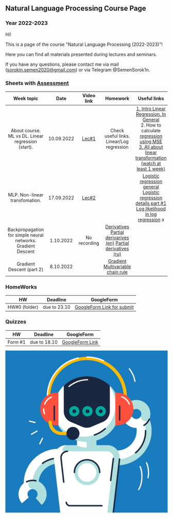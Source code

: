 ## Natural Language Processing Course Page 
### Year 2022-2023

Hi!

This is a page of the course "Natural Language Processing (2022-2023)"! 

Here you can find all materials presented during lectures and seminars.

If you have any questions, please contact me via mail (sorokin.semen2020@gmail.com) or via Telegram @SemenSorok1n. 

### Sheets with [Assessment]()


|                          Week topic                          |    Date    |              Video link               |                                                                                                                                                        Homework                                                                                                                                                         |                                                                                                                                                                                                     Useful links                                                                                                                                                                                                      |
|:------------------------------------------------------------:|:----------:|:-------------------------------------:|:-----------------------------------------------------------------------------------------------------------------------------------------------------------------------------------------------------------------------------------------------------------------------------------------------------------------------:|:---------------------------------------------------------------------------------------------------------------------------------------------------------------------------------------------------------------------------------------------------------------------------------------------------------------------------------------------------------------------------------------------------------------------:|
|      About course. ML vs DL. Linear regression (start).      | 10.09.2022 | [Lec#1](https://youtu.be/KmEyLMHhYCI) |                                                                                                                                        Check useful links. Linear/Log regression                                                                                                                                        |                            [1. Intro Linear Regression. In General](https://www.youtube.com/watch?v=owI7zxCqNY0) <br/> 2. How to calculate [regression using MSE](https://youtube.com/playlist?list=PLF596A4043DBEAE9C) <br/> [3. All about linear transformation (watch at least 1 week)](https://www.khanacademy.org/math/linear-algebra/matrix-transformations#linear-transformations)                             |
|                MLP. Non-linear transfomation.                | 17.09.2022 | [Lec#2](https://youtu.be/-OIB98WsB5Y) |                                                                                                                                                                                                                                                                                                                         | [Logistic regression general](https://www.youtube.com/watch?v=yIYKR4sgzI8) <br/>  [Logistic regression details part #1](https://www.youtube.com/watch?v=vN5cNN2-HWE)    [Log likelihood in log regression](https://www.youtube.com/watch?v=BfKanl1aSG0)                                                                                                                                                             э |
| Backpropagation for simple neural networks. Gradient Descent | 1.10.2022  |             No recording              |    [Derivatives](https://www.youtube.com/watch?v=5yfh5cf4-0w) [Partial derivarives (en)](https://www.khanacademy.org/math/multivariable-calculus/multivariable-derivatives/partial-derivatives/v/partial-derivatives-introduction) [Partial derivatives (ru)](http://mathprofi.ru/chastnye_proizvodnye_primery.html)    |
|                  Gradient Descent (part 2)                   | 8.10.2022  |                           | [Gradient](https://www.khanacademy.org/math/multivariable-calculus/multivariable-derivatives/gradient-and-directional-derivatives/v/gradient)         [Multivariable chain rule](https://www.khanacademy.org/math/multivariable-calculus/multivariable-derivatives/multivariable-chain-rule/v/multivariable-chain-rule) |

### HomeWorks
|      HW       |   Deadline   |                            GoogleForm                             |
|:-------------:|:------------:|:-----------------------------------------------------------------:|
| HW#0 (folder) | due to 23.10 | [GoogleForm Link for submit](https://forms.gle/uBwAxWPuVVDXB2uX8) |


### Quizzes
|   HW    |   Deadline   |                       GoogleForm                       |
|:-------:|:------------:|:------------------------------------------------------:|
| Form #1 | due to 18.10 | [GoogleForm Link](https://forms.gle/mTgtY3ptNPjsxUVV9) |



![Screenshot](Natural-language-processing.jpeg)



